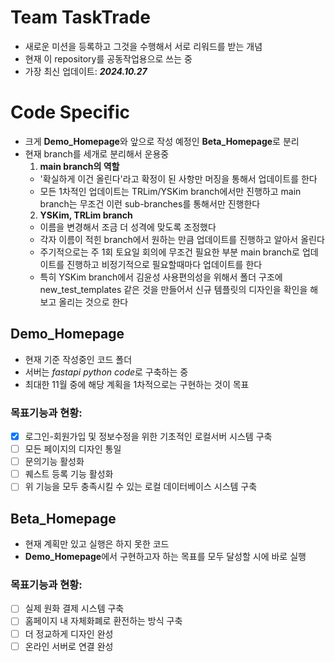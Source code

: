 # **Team TaskTrade**
* 새로운 미션을 등록하고 그것을 수행해서 서로 리워드를 받는 개념
* 현재 이 repository를 공동작업용으로 쓰는 중
* 가장 최신 업데이트: ***2024.10.27***

# **Code Specific**
* 크게 **Demo_Homepage**와 앞으로 작성 예정인 **Beta_Homepage**로 분리
* 현재 branch를 세개로 분리해서 운용중
	1. **main branch의 역할**
	+ '확실하게 이건 올린다'라고 확정이 된 사항만 머징을 통해서 업데이트를 한다
	+ 모든 1차적인 업데이트는 TRLim/YSKim branch에서만 진행하고 main branch는 무조건 이런 sub-branches를 통해서만 진행한다
	2. **YSKim, TRLim branch**
	+ 이름을 변경해서 조금 더 성격에 맞도록 조정했다
	+ 각자 이름이 적힌 branch에서 원하는 만큼 업데이트를 진행하고 알아서 올린다
	+ 주기적으로는 주 1회 토요일 회의에 무조건 필요한 부분 main branch로 업데이트를 진행하고 비정기적으로 필요할때마다 업데이트를 한다
	+ 특히 YSKim branch에서 김윤성 사용편의성을 위해서 폴더 구조에 new_test_templates 같은 것을 만들어서 신규 템플릿의 디자인을 확인을 해보고 올리는 것으로 한다

## Demo_Homepage
* 현재 기준 작성중인 코드 폴더
* 서버는 *fastapi python code*로 구축하는 중
* 최대한 11월 중에 해당 계획을 1차적으로는 구현하는 것이 목표
	
### 목표기능과 현황:
- [x] 로그인-회원가입 및 정보수정을 위한 기초적인 로컬서버 시스템 구축
- [ ] 모든 페이지의 디자인 통일
- [ ] 문의기능 활성화
- [ ] 퀘스트 등록 기능 활성화
- [ ] 위 기능을 모두 충족시킬 수 있는 로컬 데이터베이스 시스템 구축

## Beta_Homepage
* 현재 계획만 있고 실행은 하지 못한 코드
* **Demo_Homepage**에서 구현하고자 하는 목표를 모두 달성할 시에 바로 실행

### 목표기능과 현황:
- [ ] 실제 원화 결제 시스템 구축
- [ ] 홈페이지 내 자체화폐로 환전하는 방식 구축
- [ ] 더 정교하게 디자인 완성
- [ ] 온라인 서버로 연결 완성
